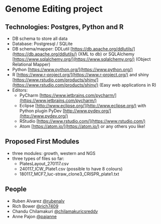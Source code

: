 # Genome Editing project

## Technologies: Postgres, Python and R

* DB schema to store all data
* Database: Postgresql / SQLite
* DB schema/mapper: DDLutil [https://db.apache.org/ddlutils/](https://db.apache.org/ddlutils/) (XML to db) or SQLAlchemy [https://www.sqlalchemy.org/](https://www.sqlalchemy.org/) (Object Relational Mapper)
* Python [https://www.python.org/](https://www.python.org/)
* R [https://www.r-project.org/](https://www.r-project.org/) and shiny [https://www.rstudio.com/products/shiny/](https://www.rstudio.com/products/shiny/) (Easy web applications in R)
* Editors:
  - PyCharm [https://www.jetbrains.com/pycharm/](https://www.jetbrains.com/pycharm/)
  - Eclipse [http://www.eclipse.org/](http://www.eclipse.org/) with Python plugin PyDev [http://www.pydev.org/](http://www.pydev.org/)
  - RStudio [https://www.rstudio.com/](https://www.rstudio.com/)
  - Atom [https://atom.io/](https://atom.io/) or any others you like!

## Proposed First Modules

* three modules: growth, western and NGS
* three types of files so far:
  - PlatesLayout_270117.csv
  - 240117_ICW_Plate1.csv (possible to have 8 colours)
  - 180117_MCF7_luc-straw_clone3_CRISPR_plate1.txt

## People

* Ruben Alvarez [@rubenalv](https://github.com/rubenalv)
* Rich Bower [@rich7409](https://github.com/rich7409)
* Chandu Chilamakuri [@chilamakuricsreddy](https://github.com/chilamakuricsreddy)
* Anne Pajon [@pajanne](https://github.com/pajanne)
